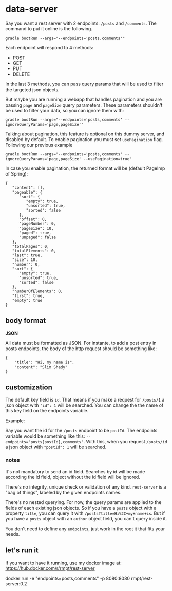 # data-server

Say you want a rest server with 2 endpoints: `/posts` and `/comments`. The command to put it online is the following.


```
gradle bootRun --args="--endpoints='posts,comments'"
```

Each endpoint will respond to 4 methods:
* POST
* GET
* PUT
* DELETE

In the last 3 methods, you can pass query params that will be used to filter the targeted json objects.

But maybe you are running a webapp that handles pagination and you are passing `page` and `pageSize` query parameters.
These parameters shouldn't be used to filter your data, so you can ignore them with:
```
gradle bootRun --args="--endpoints='posts,comments' --ignoreQueryParams='page,pageSize'"
```

Talking about pagination, this feature is optional on this dummy server, and disabled by default. To enable pagination
you must set `usePagination` flag. Following our previous example
```
gradle bootRun --args="--endpoints='posts,comments' --ignoreQueryParams='page,pageSize' --usePagination=true"
```
In case you enable pagination, the returned format will be (default PageImp of Spring):

````
{
   "content": [],
   "pageable": {
      "sort": {
         "empty": true,
         "unsorted": true,
         "sorted": false
      },
      "offset": 0,
      "pageNumber": 0,
      "pageSize": 10,
      "paged": true,
      "unpaged": false
   },
   "totalPages": 0,
   "totalElements": 0,
   "last": true,
   "size": 10,
   "number": 0,
   "sort": {
      "empty": true,
      "unsorted": true,
      "sorted": false
   },
   "numberOfElements": 0,
   "first": true,
   "empty": true
}
````

## body format

**JSON**

All data must be formatted as JSON. For instante, to add a post entry in posts endpoints, the body of the http request should be something like:
```
{
    "title": "Hi, my name is",
    "content": "Slim Shady"
}
```

## customization

The default key field is `id`. That means if you make a request for `/posts/1` a json object with `"id": 1` will be searched. You can change the the name of this key field on the endpoints variable.

Example:

Say you want the id for the `/posts` endpoint to be `postId`. The endpoints variable would be something like this: `--endpoints='posts[postId],comments'`. With this, when you request `/posts/id` a json object with `"postId": 1` will be searched.

### notes

It's not mandatory to send an id field. Searches by id will be made according the id field, object without the id field will be ignored.

There's no integrity, unique check or validation of any kind. `rest-server` is a  "bag of things", labeled by the given endpoints names.

There's no nested querying. For now, the query params are applied to the fields of each existing json objects. So if you have a `posts` object with a property `title`, you can query it with `/posts?title=Hi%2C+my+name+is`. But if you have a `posts` object with an `author` object field, you can't query inside it.

You don't need to define any `endpoints`, just work in the root it that fits your needs.

## let's run it

If you want to have it running, use my docker image at: https://hub.docker.com/r/rmpt/rest-server

docker run 
   -e "endpoints=posts,comments" 
   -p 8080:8080 rmpt/rest-server:0.2
